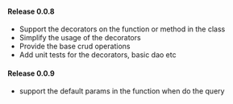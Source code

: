 #### Release 0.0.8
- Support the decorators on the function or method in the class
- Simplify the usage of the decorators
- Provide the base crud operations
- Add unit tests for the decorators, basic dao etc

#### Release 0.0.9
- support the default params in the function when do the query